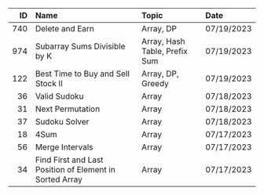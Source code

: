 |   ID | Name                                                    | Topic                         | Date       |
|-----:|:--------------------------------------------------------|:------------------------------|:-----------|
|  740 | Delete and Earn                                         | Array, DP                     | 07/19/2023 |
|  974 | Subarray Sums Divisible by K                            | Array, Hash Table, Prefix Sum | 07/19/2023 |
|  122 | Best Time to Buy and Sell Stock II                      | Array, DP, Greedy             | 07/19/2023 |
|   36 | Valid Sudoku                                            | Array                         | 07/18/2023 |
|   31 | Next Permutation                                        | Array                         | 07/18/2023 |
|   37 | Sudoku Solver                                           | Array                         | 07/18/2023 |
|   18 | 4Sum                                                    | Array                         | 07/17/2023 |
|   56 | Merge Intervals                                         | Array                         | 07/17/2023 |
|   34 | Find First and Last Position of Element in Sorted Array | Array                         | 07/17/2023 |